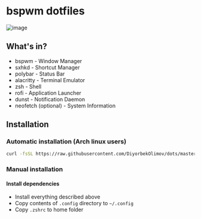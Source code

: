 # bspwm dotfiles

![image](https://user-images.githubusercontent.com/77888898/190707379-f1b3aea7-79b0-43b0-b324-3fccb198019a.png)

## What's in?
- bspwm - Window Manager
- sxhkd - Shortcut Manager
- polybar - Status Bar
- alacritty - Terminal Emulator
- zsh - Shell
- rofi - Application Launcher
- dunst - Notification Daemon
- neofetch (optional) - System Information

## Installation

### Automatic installation (Arch linux users)

```bash
curl -fsSL https://raw.githubusercontent.com/DiyorbekOlimov/dots/master/install.sh | sh
```

### Manual installation

#### Install dependencies

- Install everything described above
- Copy contents of `.config` directory to `~/.config`
- Copy `.zshrc` to home folder
